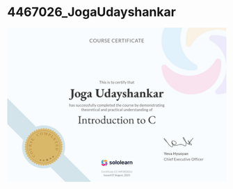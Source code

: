 # 4467026_JogaUdayshankar


![image alt](https://github.com/jogaudayshankar/4467026_JogaUdayshankar/blob/68b2b8ed6f90b4813cf2b3da24a71395d1601bf0/c_certificate.jpg)
